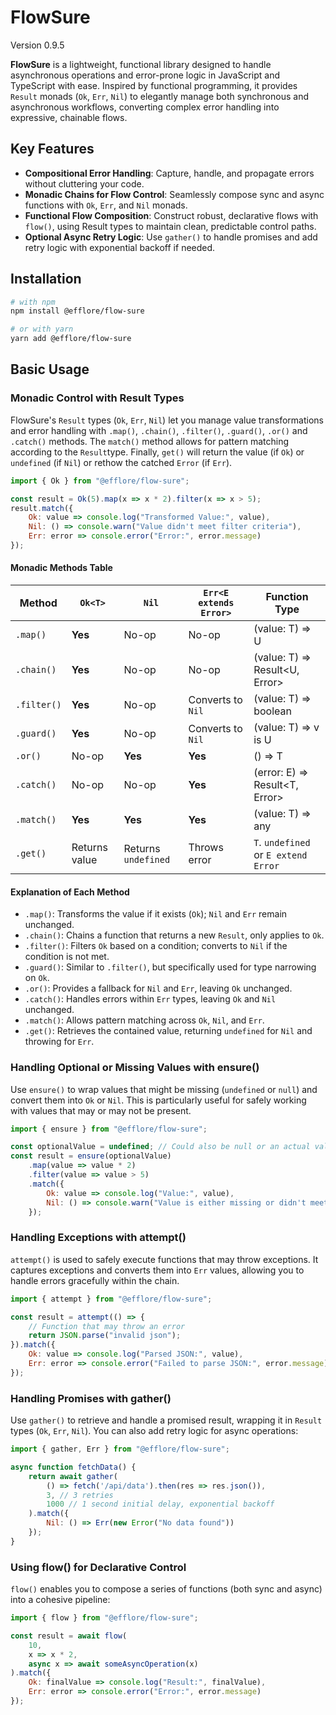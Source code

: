 # FlowSure

Version 0.9.5

**FlowSure** is a lightweight, functional library designed to handle asynchronous operations and error-prone logic in JavaScript and TypeScript with ease. Inspired by functional programming, it provides `Result` monads (`Ok`, `Err`, `Nil`) to elegantly manage both synchronous and asynchronous workflows, converting complex error handling into expressive, chainable flows.

## Key Features

* **Compositional Error Handling**: Capture, handle, and propagate errors without cluttering your code.
* **Monadic Chains for Flow Control**: Seamlessly compose sync and async functions with `Ok`, `Err`, and `Nil` monads.
* **Functional Flow Composition**: Construct robust, declarative flows with `flow()`, using Result types to maintain clean, predictable control paths.
* **Optional Async Retry Logic**: Use `gather()` to handle promises and add retry logic with exponential backoff if needed.

## Installation

```bash
# with npm
npm install @efflore/flow-sure

# or with yarn
yarn add @efflore/flow-sure
```

## Basic Usage

### Monadic Control with Result Types

FlowSure's `Result` types (`Ok`, `Err`, `Nil`) let you manage value transformations and error handling with `.map()`, `.chain()`, `.filter()`, `.guard()`, `.or()` and `.catch()` methods. The `match()` method allows for pattern matching according to the `Result`type. Finally, `get()` will return the value (if `Ok`) or `undefined` (if `Nil`) or rethow the catched `Error` (if `Err`).

```js
import { Ok } from "@efflore/flow-sure";

const result = Ok(5).map(x => x * 2).filter(x => x > 5);
result.match({
    Ok: value => console.log("Transformed Value:", value),
    Nil: () => console.warn("Value didn't meet filter criteria"),
    Err: error => console.error("Error:", error.message)
});
```

#### Monadic Methods Table

| Method      | `Ok<T>`       | `Nil`              | `Err<E extends Error>` | Function Type                       |
|-------------|---------------|--------------------|------------------------|-------------------------------------|
| `.map()`    | **Yes**       | No-op              | No-op                  | (value: T) => U                     |
| `.chain()`  | **Yes**       | No-op              | No-op                  | (value: T) => Result<U, Error>      |
| `.filter()`  | **Yes**       | No-op              | Converts to `Nil`      | (value: T) => boolean               |
| `.guard()`  | **Yes**       | No-op              | Converts to `Nil`      | (value: T) => v is U                |
| `.or()`     | No-op         | **Yes**            | **Yes**                | () => T                             |
| `.catch()`  | No-op         | No-op              | **Yes**                | (error: E) => Result<T, Error>      |
| `.match()`  | **Yes**       | **Yes**            | **Yes**                | (value: T) => any                   |
| `.get()`    | Returns value | Returns `undefined` | Throws error           | `T`. `undefined` or `E extend Error` |

#### Explanation of Each Method

* `.map()`: Transforms the value if it exists (`Ok`); `Nil` and `Err` remain unchanged.
* `.chain()`: Chains a function that returns a new `Result`, only applies to `Ok`.
* `.filter()`: Filters `Ok` based on a condition; converts to `Nil` if the condition is not met.
* `.guard()`: Similar to `.filter()`, but specifically used for type narrowing on `Ok`.
* `.or()`: Provides a fallback for `Nil` and `Err`, leaving `Ok` unchanged.
* `.catch()`: Handles errors within `Err` types, leaving `Ok` and `Nil` unchanged.
* `.match()`: Allows pattern matching across `Ok`, `Nil`, and `Err`.
* `.get()`: Retrieves the contained value, returning `undefined` for `Nil` and throwing for `Err`.

### Handling Optional or Missing Values with ensure()

Use `ensure()` to wrap values that might be missing (`undefined` or `null`) and convert them into `Ok` or `Nil`. This is particularly useful for safely working with values that may or may not be present.

```js
import { ensure } from "@efflore/flow-sure";

const optionalValue = undefined; // Could also be null or an actual value
const result = ensure(optionalValue)
    .map(value => value * 2)
    .filter(value => value > 5)
    .match({
        Ok: value => console.log("Value:", value),
        Nil: () => console.warn("Value is either missing or didn't meet criteria")
    });
```

### Handling Exceptions with attempt()

`attempt()` is used to safely execute functions that may throw exceptions. It captures exceptions and converts them into `Err` values, allowing you to handle errors gracefully within the chain.

```js
import { attempt } from "@efflore/flow-sure";

const result = attempt(() => {
    // Function that may throw an error
    return JSON.parse("invalid json");
}).match({
    Ok: value => console.log("Parsed JSON:", value),
    Err: error => console.error("Failed to parse JSON:", error.message)
});
```

### Handling Promises with gather()

Use `gather()` to retrieve and handle a promised result, wrapping it in `Result` types (`Ok`, `Err`, `Nil`). You can also add retry logic for async operations:

```js
import { gather, Err } from "@efflore/flow-sure";

async function fetchData() {
    return await gather(
        () => fetch('/api/data').then(res => res.json()),
        3, // 3 retries
        1000 // 1 second initial delay, exponential backoff
    ).match({
        Nil: () => Err(new Error("No data found"))
    });
}
```

### Using flow() for Declarative Control

`flow()` enables you to compose a series of functions (both sync and async) into a cohesive pipeline:

```js
import { flow } from "@efflore/flow-sure";

const result = await flow(
    10,
    x => x * 2,
    async x => await someAsyncOperation(x)
).match({
    Ok: finalValue => console.log("Result:", finalValue),
    Err: error => console.error("Error:", error.message)
});
```
